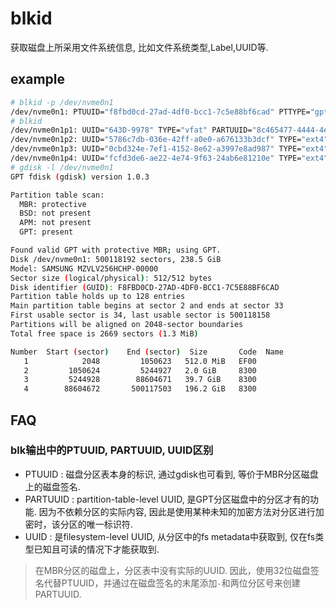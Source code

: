 # blkid
获取磁盘上所采用文件系统信息, 比如文件系统类型,Label,UUID等.

## example
```bash
# blkid -p /dev/nvme0n1
/dev/nvme0n1: PTUUID="f8fbd0cd-27ad-4df0-bcc1-7c5e88bf6cad" PTTYPE="gpt"
# blkid
/dev/nvme0n1p1: UUID="643D-9978" TYPE="vfat" PARTUUID="8c465477-4444-4e2a-9306-6526f24cae36"
/dev/nvme0n1p2: UUID="5786c7db-036e-42ff-a0e0-a676133b3dcf" TYPE="ext4" PARTUUID="bd1fa4e9-95d0-4663-bd1a-f00fd3c35528"
/dev/nvme0n1p3: UUID="0cbd324e-7ef1-4152-8e62-a3997e8ad987" TYPE="ext4" PARTUUID="68b77c91-fe6d-4402-b7be-d160f2d80137"
/dev/nvme0n1p4: UUID="fcfd3de6-ae22-4e74-9f63-24ab6e81210e" TYPE="ext4" PARTUUID="2a2bb175-909a-4712-9a97-43e25e960785"
# gdisk -l /dev/nvme0n1
GPT fdisk (gdisk) version 1.0.3

Partition table scan:
  MBR: protective
  BSD: not present
  APM: not present
  GPT: present

Found valid GPT with protective MBR; using GPT.
Disk /dev/nvme0n1: 500118192 sectors, 238.5 GiB
Model: SAMSUNG MZVLV256HCHP-00000              
Sector size (logical/physical): 512/512 bytes
Disk identifier (GUID): F8FBD0CD-27AD-4DF0-BCC1-7C5E88BF6CAD
Partition table holds up to 128 entries
Main partition table begins at sector 2 and ends at sector 33
First usable sector is 34, last usable sector is 500118158
Partitions will be aligned on 2048-sector boundaries
Total free space is 2669 sectors (1.3 MiB)

Number  Start (sector)    End (sector)  Size       Code  Name
   1            2048         1050623   512.0 MiB   EF00  
   2         1050624         5244927   2.0 GiB     8300  
   3         5244928        88604671   39.7 GiB    8300  
   4        88604672       500117503   196.2 GiB   8300
```

## FAQ
### blk输出中的PTUUID, PARTUUID, UUID区别
- PTUUID : 磁盘分区表本身的标识, 通过gdisk也可看到, 等价于MBR分区磁盘上的磁盘签名.
- PARTUUID : partition-table-level UUID, 是GPT分区磁盘中的分区才有的功能. 因为不依赖分区的实际内容, 因此是使用某种未知的加密方法对分区进行加密时，该分区的唯一标识符.
- UUID : 是filesystem-level UUID, 从分区中的fs metadata中获取到, 仅在fs类型已知且可读的情况下才能获取到.

> 在MBR分区的磁盘上，分区表中没有实际的UUID. 因此，使用32位磁盘签名代替PTUUID，并通过在磁盘签名的末尾添加`-`和两位分区号来创建PARTUUID.